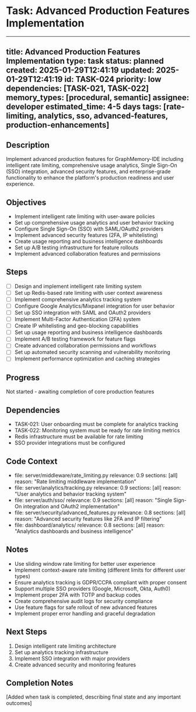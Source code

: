 # Task: Advanced Production Features Implementation
---
title: Advanced Production Features Implementation
type: task
status: planned
created: 2025-01-29T12:41:19
updated: 2025-01-29T12:41:19
id: TASK-024
priority: low
dependencies: [TASK-021, TASK-022]
memory_types: [procedural, semantic]
assignee: developer
estimated_time: 4-5 days
tags: [rate-limiting, analytics, sso, advanced-features, production-enhancements]
---

## Description
Implement advanced production features for GraphMemory-IDE including intelligent rate limiting, comprehensive usage analytics, Single Sign-On (SSO) integration, advanced security features, and enterprise-grade functionality to enhance the platform's production readiness and user experience.

## Objectives
- Implement intelligent rate limiting with user-aware policies
- Set up comprehensive usage analytics and user behavior tracking
- Configure Single Sign-On (SSO) with SAML/OAuth2 providers
- Implement advanced security features (2FA, IP whitelisting)
- Create usage reporting and business intelligence dashboards
- Set up A/B testing infrastructure for feature rollouts
- Implement advanced collaboration features and permissions

## Steps
- [ ] Design and implement intelligent rate limiting system
- [ ] Set up Redis-based rate limiting with user context awareness
- [ ] Implement comprehensive analytics tracking system
- [ ] Configure Google Analytics/Mixpanel integration for user behavior
- [ ] Set up SSO integration with SAML and OAuth2 providers
- [ ] Implement Multi-Factor Authentication (2FA) system
- [ ] Create IP whitelisting and geo-blocking capabilities
- [ ] Set up usage reporting and business intelligence dashboards
- [ ] Implement A/B testing framework for feature flags
- [ ] Create advanced collaboration permissions and workflows
- [ ] Set up automated security scanning and vulnerability monitoring
- [ ] Implement performance optimization and caching strategies

## Progress
Not started - awaiting completion of core production features

## Dependencies
- TASK-021: User onboarding must be complete for analytics tracking
- TASK-022: Monitoring system must be ready for rate limiting metrics
- Redis infrastructure must be available for rate limiting
- SSO provider integrations must be configured

## Code Context
- file: server/middleware/rate_limiting.py
  relevance: 0.9
  sections: [all]
  reason: "Rate limiting middleware implementation"
- file: server/analytics/tracking.py
  relevance: 0.9
  sections: [all]
  reason: "User analytics and behavior tracking system"
- file: server/auth/sso/
  relevance: 0.9
  sections: [all]
  reason: "Single Sign-On integration and OAuth2 implementation"
- file: server/security/advanced_features.py
  relevance: 0.8
  sections: [all]
  reason: "Advanced security features like 2FA and IP filtering"
- file: dashboard/analytics/
  relevance: 0.8
  sections: [all]
  reason: "Analytics dashboards and business intelligence"

## Notes
- Use sliding window rate limiting for better user experience
- Implement context-aware rate limiting (different limits for different user types)
- Ensure analytics tracking is GDPR/CCPA compliant with proper consent
- Support multiple SSO providers (Google, Microsoft, Okta, Auth0)
- Implement proper 2FA with TOTP and backup codes
- Create comprehensive audit logs for security compliance
- Use feature flags for safe rollout of new advanced features
- Implement proper error handling and graceful degradation

## Next Steps
1. Design intelligent rate limiting architecture
2. Set up analytics tracking infrastructure
3. Implement SSO integration with major providers
4. Create advanced security and monitoring features

## Completion Notes
[Added when task is completed, describing final state and any important outcomes] 